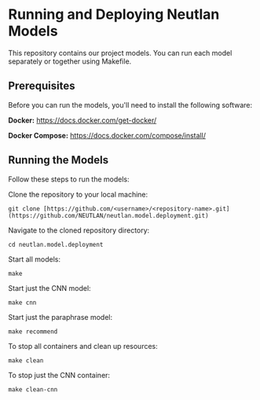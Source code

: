 # Running and Deploying Neutlan Models 
This repository contains our project models. You can run each model separately or together using Makefile.

## Prerequisites
Before you can run the models, you'll need to install the following software:

**Docker:** https://docs.docker.com/get-docker/

**Docker Compose:** https://docs.docker.com/compose/install/

## Running the Models
Follow these steps to run the models:

Clone the repository to your local machine:

`git clone [https://github.com/<username>/<repository-name>.git](https://github.com/NEUTLAN/neutlan.model.deployment.git)`

Navigate to the cloned repository directory:

`cd neutlan.model.deployment`

Start all models:

`make`

Start just the CNN model: 

`make cnn`

Start just the paraphrase model:

`make recommend`

To stop all containers and clean up resources: 

`make clean`

To stop just the CNN container:

`make clean-cnn`
